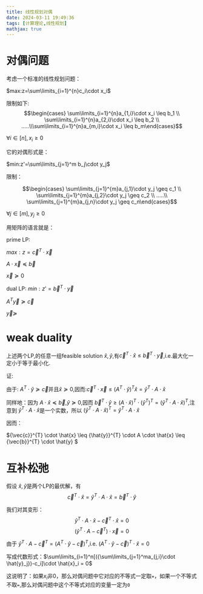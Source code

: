 ```yaml
---
title: 线性规划对偶
date: 2024-03-11 19:49:36
tags: [计算理论,线性规划]
mathjax: true
---
```

# 对偶问题
考虑一个标准的线性规划问题：

$max:z=\sum\limits_{i=1}^{n}c_i\cdot x_i$

限制如下:
$$\begin{cases} \sum\limits_{i=1}^{n}a_{1,i}\cdot x_i \leq b_1 \\ \sum\limits_{i=1}^{n}a_{2,i}\cdot x_i \leq b_2 \\ .....\\\sum\limits_{i=1}^{n}a_{m,i}\cdot x_i \leq b_m\end{cases}$$

$\forall i \in [n] ,x_i \geq0$

它的对偶形式是：

$min:z'=\sum\limits_{j=1}^m b_j\cdot y_j$

限制：

$$\begin{cases} \sum\limits_{j=1}^{m}a_{j,1}\cdot y_j \geq c_1 \\ \sum\limits_{j=1}^{m}a_{j,2}\cdot y_j \geq c_2 \\ .....\\ \sum\limits_{j=1}^{m}a_{j,n}\cdot y_j \geq c_n\end{cases}$$

$\forall j \in [m],y_j \geq 0$

用矩阵的语言就是：

prime LP:

$max:z=\vec{c}^T\cdot \vec{x}$

$A\cdot \vec{x} \preceq \vec{b}$

$\vec{x} \succeq 0$

dual LP:
$min:z'=\vec{b}^T\cdot \vec{y}$


$A^T\vec{y} \succeq \vec{c}$

$\vec{y} \succeq$

# weak duality
上述两个LP,的任意一组feasible solution $\hat{x},\hat{y}$,有$\vec{c}^T\cdot \hat{x} \leq \vec{b}^T \cdot \vec{y}$,i.e.最大化一定小于等于最小化.

证:

由于: $A^T \cdot \hat{y} \succeq \vec{c}$并且$\hat{x} \succeq 0$,因而:$\vec{c}^T\cdot \vec{x} \leq (A^T\cdot \hat{y})^T \hat{x}=\hat{y}^T\cdot A \cdot \hat{x}$

同样地：因为 $A\cdot \hat{x} \preceq \vec{b}$,$\hat{y} \succeq 0$,因而 $\vec{b}^T\cdot \hat{y} \geq (A \cdot \hat{x})^T \cdot (\hat{y}^T)^T=(\hat{y}^T\cdot A \cdot \hat{x})^T$,注意到 $\hat{y}^T\cdot A \cdot \hat{x}$是一个实数，所以 $(\hat{y}^T\cdot A \cdot \hat{x})^T=\hat{y}^T\cdot A \cdot \hat{x}$

因而：

${\vec{c}}^{T} \cdot \hat{x} \leq {\hat{y}}^{T} \cdot A \cdot \hat{x} \leq {\vec{b}}^{T} \cdot \hat{y} $

# 互补松弛
假设 $\hat{x},\hat{y}$是两个LP的最优解，有$$\vec{c}^T \cdot \hat{x} = \hat{y}^T\cdot A \cdot \hat{x} = \vec{b}^T \cdot \hat{y}$$


我们对其变形：
$$\hat{y}^T\cdot A \cdot \hat{x}-\vec{c}^T \cdot \hat{x} = 0$$
$$(\hat{y}^T\cdot A-\vec{c}^T)\cdot \vec{x} = 0$$

由于 $\hat{y}^T\cdot A-\vec{c}^T=(A^T\cdot \hat{y}-\vec{c})^T$,i.e. $(A^T\cdot \hat{y}-\vec{c})^T \cdot \hat{x} =0$

写成代数形式：$\sum\limits_{i=1}^n[({\sum\limits_{j=1}^ma_{j,i}\cdot \hat{y}_j})-c_i]\cdot \hat{x}_i = 0$

这说明了：如果$x_i$非0，那么对偶问题中它对应的不等式一定取```=```，如果一个不等式不取```=```,那么对偶问题中这个不等式对应的变量一定为```0```

